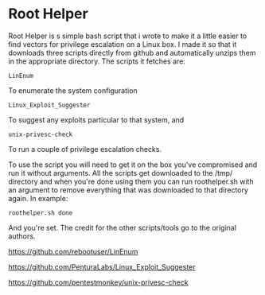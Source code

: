 # Root Helper
Root Helper is s simple bash script that i wrote to make it a little easier to find vectors for privilege escalation on a Linux box. I made it so that it downloads three scripts directly from github and automatically unzips them in the appropriate directory. The scripts it fetches are:

```
LinEnum
```

To enumerate the system configuration

```
Linux_Exploit_Suggester
```

To suggest any exploits particular to that system, and

```
unix-privesc-check
```

To run a couple of privilege escalation checks.

To use the script you will need to get it on the box you've compromised and run it without arguments. All the scripts get downloaded to the /tmp/ directory and when you're done using them you can run roothelper.sh with an argument to remove everything that was downloaded to that directory again. In example:

```
roothelper.sh done
```

And you're set. The credit for the other scripts/tools go to the original authors.

https://github.com/rebootuser/LinEnum

https://github.com/PenturaLabs/Linux_Exploit_Suggester

https://github.com/pentestmonkey/unix-privesc-check

